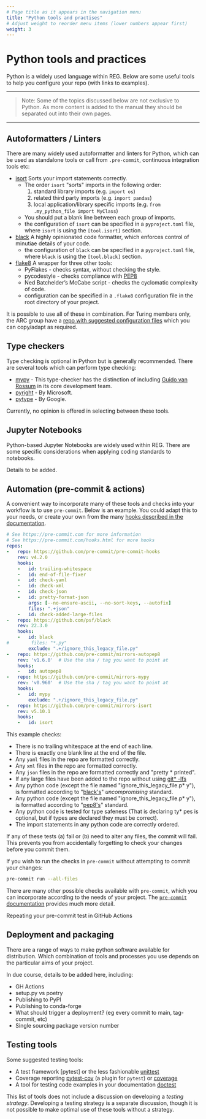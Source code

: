```yaml
---
# Page title as it appears in the navigation menu
title: "Python tools and practises"
# Adjust weight to reorder menu items (lower numbers appear first)
weight: 3
---
```


# Python tools and practices

Python is a widely used language within REG. Below are some useful tools to help you configure your repo (with links to examples).

* * *
> Note: Some of the topics discussed below are not exclusive to Python. As more content is added to the manual they should be separated out into their own pages.
* * *

## Autoformatters / Linters

There are many widely used autoformatter and linters for Python, which can be used as standalone tools or call from `.pre-commit`, continuous integration tools etc:

- [isort](https://pypi.org/project/isort/) Sorts your import statements correctly.
  - The order `isort` "sorts" imports in the following order:
    1. standard library imports (e.g. `import os`)
    2. related third party imports (e.g. `import pandas`)
    3. local application/library specific imports (e.g. `from .my_python_file import MyClass`)
  - You should put a blank line between each group of imports.
  - the configuration of `isort` can be specified in a `pyproject.toml` file, where `isort` is using the `[tool.isort]` section.
- [black](https://pypi.org/project/black) A highly opinionated code formatter, which enforces control of minutiae details of your code.
  - the configuration of `black` can be specified in a `pyproject.toml` file, where `black` is using the ``[tool.black]`` section.
- [flake8](https://pypi.org/project/flake8) A wrapper for three other tools:
  - PyFlakes - checks syntax, without checking the style.
  - pycodestyle - checks compliance with [PEP8](https://peps.python.org/pep-0008/)
  - Ned Batchelder’s McCabe script - checks the cyclomatic complexity of code.
  - configuration can be specified in a `.flake8` configuration file in the root directory of your project.

It is possible to use all of these in combination. For Turing members only, the ARC group have a [repo with suggested configuration files](https://github.com/alan-turing-institute/ARC/tree/master/code-style/suggested-config) which you can copy/adapt as required.

## Type checkers

Type checking is optional in Python but is generally recommended. There are several tools which can perform type checking:

- [mypy](http://mypy-lang.org) - This type-checker has the distinction of including [Guido van Rossum](https://python.org/~guido) in its core development team.
- [pyright](https://github.com/Microsoft/pyright) - By Microsoft.
- [pytype](https://github.com/google/pytype) - By Google.

Currently, no opinion is offered in selecting between these tools.

## Jupyter Notebooks

Python-based Jupyter Notebooks are widely used within REG. There are some specific considerations when applying coding standards to notebooks.

Details to be added.

## Automation (pre-commit & actions)

A convenient way to incorporate many of these tools and checks into your workflow is to use `pre-commit`. Below is an example. You could adapt this to your needs, or create your own from the many [hooks described in the documentation](https://pre-commit.com/).

```yaml
# See https://pre-commit.com for more information
# See https://pre-commit.com/hooks.html for more hooks
repos:
-   repo: https://github.com/pre-commit/pre-commit-hooks
    rev: v4.2.0
    hooks:
    -   id: trailing-whitespace
    -   id: end-of-file-fixer
    -   id: check-yaml
    -   id: check-xml
    -   id: check-json
    -   id: pretty-format-json
        args: [--no-ensure-ascii, --no-sort-keys, --autofix]
        files: ".+json"
    -   id: check-added-large-files
-   repo: https://github.com/psf/black
    rev: 22.3.0
    hooks:
    -   id: black
#        files: "*.py"
        exclude: ".+/ignore_this_legacy_file.py"
-   repo: https://github.com/pre-commit/mirrors-autopep8
    rev: 'v1.6.0'  # Use the sha / tag you want to point at
    hooks:
    -   id: autopep8
-   repo: https://github.com/pre-commit/mirrors-mypy
    rev: 'v0.960'  # Use the sha / tag you want to point at
    hooks:
    -   id: mypy
        exclude: ".+/ignore_this_legacy_file.py"
-   repo: https://github.com/pre-commit/mirrors-isort
    rev: v5.10.1
    hooks:
    -   id: isort
```

This example checks:

- There is no trailing whitespace at the end of each line.
- There is exactly one blank line at the end of the file.
- Any `yaml` files in the repo are formatted correctly.
- Any `xml` files in the repo are formatted correctly.
- Any `json` files in the repo are formatted correctly and "pretty * printed".
- If any large files have been added to the repo without using [git* -lfs](https://git-lfs.github.com/)
- Any python code (except the file named "ignore_this_legacy_file.p* y"), is formatted according to "[black's](https://black.readthedocs.io/en/stable/)" _uncompromising_ standard.
- Any python code (except the file named "ignore_this_legacy_file.p* y"), is formatted according to "[pep8's](https://pep8.org/)" standard.
- Any python code is tested for type safeness (That is declaring ty* pes is optional, but if types are declared they must be correct).
- The import statements in any python code are correctly ordered.

If any of these tests (a) fail or (b) need to alter any files, the commit will fail. This prevents you from accidentally forgetting to check your changes before you commit them.

If you wish to run the checks in `pre-commit` without attempting to commit your changes:

```bash
pre-commit run --all-files
```

There are many other possible checks available with `pre-commit`, which you can incorporate according to the needs of your project. The [`pre-commit` documentation](https://pre-commit.com/) provides much more detail.

Repeating your pre-commit test in GitHub Actions

## Deployment and packaging

There are a range of ways to make python software available for distribution. Which combination of tools and processes you use depends on the particular aims of your project.

In due course, details to be added here, including:

- GH Actions
- setup.py vs poetry
- Publishing to PyPI
- Publishing to conda-forge
- What should trigger a deployment? (eg every commit to main, tag-commit, etc)
- Single sourcing package version number

## Testing tools

Some suggested testing tools:

- A test framework [pytest] or the less fashionable [unittest](https://docs.python.org/3/library/unittest.html)
- Coverage reporting [pytest-cov](https://pypi.org/project/pytest-cov/) (a plugin for `pytest`) or [coverage](https://coverage.readthedocs.io/en/stable/)
- A tool for testing code examples in your documentation [doctest](https://docs.python.org/3/library/doctest.html)

This list of tools does not include a discussion on developing a _testing strategy_. Developing a testing strategy is a separate discussion, though it is not possible to make optimal use of these tools without a strategy.
